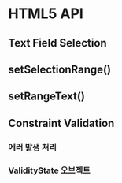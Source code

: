 # HTML5 API

## Text Field Selection

## setSelectionRange()

## setRangeText()

## Constraint Validation

### 에러 발생 처리

### ValidityState 오브젝트
